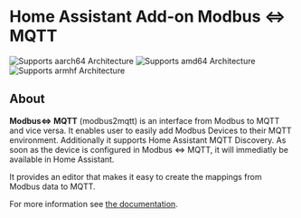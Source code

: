 # Home Assistant Add-on Modbus <=> MQTT

![Supports aarch64 Architecture][aarch64-shield]
![Supports amd64 Architecture][amd64-shield]
![Supports armhf Architecture][armhf-shield]

## About

**Modbus<=> MQTT** (modbus2mqtt) is an interface from Modbus to MQTT and vice versa.
It enables user to easily add Modbus Devices to their MQTT environment.
Additionally it supports Home Assistant MQTT Discovery. As soon as the device is configured in Modbus <=> MQTT, it will immediatly be available in Home Assistant.

It provides an editor that makes it easy to create the mappings from Modbus data to MQTT.

For more information see [the documentation](https://github.com/modbus2mqtt/server/blob/master/introduction.md).

[aarch64-shield]: https://img.shields.io/badge/aarch64-yes-green.svg
[amd64-shield]: https://img.shields.io/badge/amd64-yes-green.svg
[armhf-shield]: https://img.shields.io/badge/armhf-yes-green.svg
[armv7-shield]: https://img.shields.io/badge/armv7-yes-green.svg
[i386-shield]: https://img.shields.io/badge/i386-yes-green.svg
